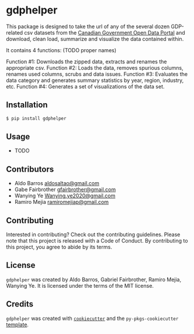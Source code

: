 # gdphelper

This package is designed to take the url of any of the several dozen GDP-related csv datasets from the [Canadian Government Open Data Portal](https://open.canada.ca/en/open-data) and download, clean load, summarize and visualize the data contained within.  

It contains 4 functions:
(TODO proper names)

Function #1: Downloads the zipped data, extracts and renames the appropriate csv.
Function #2: Loads the data, removes spurious columns, renames used columns, scrubs and data issues.
Function #3: Evaluates the data category and generates summary statistics by year, region, industry, etc.
Function #4: Generates a set of visualizations of the data set.

## Installation

```bash
$ pip install gdphelper
```

## Usage

- TODO

## Contributors

- Aldo Barros          aldosaltao@gmail.com
- Gabe Fairbrother     gfairbrother@gmail.com
- Wanying Ye           Wanying.ye2020@gmail.com
- Ramiro Mejia         ramiromejiap@gmail.com


## Contributing

Interested in contributing? Check out the contributing guidelines. Please note that this project is released with a Code of Conduct. By contributing to this project, you agree to abide by its terms.

## License

`gdphelper` was created by Aldo Barros, Gabriel Fairbrother, Ramiro Mejia, Wanying Ye. It is licensed under the terms of the MIT license.

## Credits

`gdphelper` was created with [`cookiecutter`](https://cookiecutter.readthedocs.io/en/latest/) and the `py-pkgs-cookiecutter` [template](https://github.com/py-pkgs/py-pkgs-cookiecutter).

